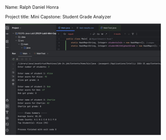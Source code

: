 Name: Ralph Daniel Honra

Project title: Mini Capstone: Student Grade Analyzer

![](picture_proof.jpeg)
